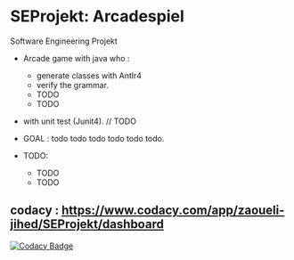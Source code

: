 # SEProjekt: Arcadespiel
Software Engineering Projekt 

- Arcade game with java who :
  - generate classes with Antlr4
  - verify the grammar.
  - TODO
  - TODO
- with unit test (Junit4). // TODO

- GOAL : todo todo todo todo todo todo.

- TODO:

  - TODO 
  - TODO 

codacy : https://www.codacy.com/app/zaoueli-jihed/SEProjekt/dashboard
-
[![Codacy Badge](https://api.codacy.com/project/badge/Grade/ba2c534c97c44edbba29f04a345a0478)](https://www.codacy.com/app/zaoueli-jihed/SEProjekt?utm_source=github.com&amp;utm_medium=referral&amp;utm_content=Yahima/SEProjekt&amp;utm_campaign=Badge_Grade)
